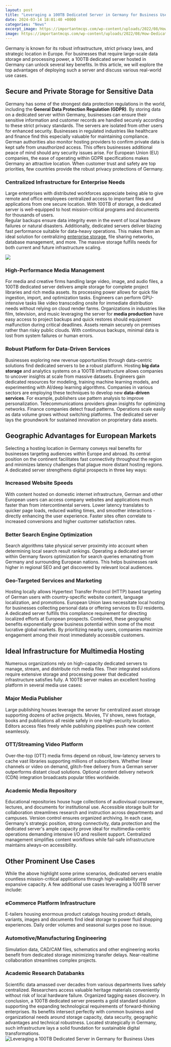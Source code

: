 ```yaml
---
layout: post
title: "Leveraging a 100TB Dedicated Server in Germany for Business Uses"
date: 2024-03-14 18:01:40 +0000
categories: "News"
excerpt_image: https://importantmcqs.com/wp-content/uploads/2022/08/How-Dedicated-Server-in-Germany-Work.png
image: https://importantmcqs.com/wp-content/uploads/2022/08/How-Dedicated-Server-in-Germany-Work.png
---
```


Germany is known for its robust infrastructure, strict privacy laws, and strategic location in Europe. For businesses that require large-scale data storage and processing power, a 100TB dedicated server hosted in Germany can unlock several key benefits. In this article, we will explore the top advantages of deploying such a server and discuss various real-world use cases.
## Secure and Private Storage for Sensitive Data 
Germany has some of the strongest data protection regulations in the world, including the **General Data Protection Regulation (GDPR)**. By storing data on a dedicated server within Germany, businesses can ensure their sensitive information and customer records are handled securely according to these strict privacy standards. The servers are isolated from other users for enhanced security. Businesses in regulated industries like healthcare and finance find this especially valuable for maintaining compliance. 
German authorities also monitor hosting providers to confirm private data is kept safe from unauthorized access. This offers businesses additional peace of mind should any security issues arise. For European Union (EU) companies, the ease of operating within GDPR specifications makes Germany an attractive location. When customer trust and safety are top priorities, few countries provide the robust privacy protections of Germany.
### Centralized Infrastructure for Enterprise Needs
Large enterprises with distributed workforces appreciate being able to give remote and office employees centralized access to important files and applications from one secure location. With 100TB of storage, a dedicated server is well-equipped to host mission-critical programs and documents for thousands of users.  
Regular backups ensure data integrity even in the event of local hardware failures or natural disasters. Additionally, dedicated servers deliver blazing fast performance suitable for data-heavy operations. This makes them an ideal solution for centralizing [enterprise storage](https://store.fi.io.vn/funny-boxer-dog-lover-47-boxer-dog), file sharing networks, database management, and more. The massive storage fulfills needs for both current and future infrastructure scaling.

![](https://image6.slideserve.com/11776240/dedicated-server-l.jpg)
### High-Performance Media Management 
For media and creative firms handling large video, image, and audio files, a 100TB dedicated server delivers ample storage for complete project libraries and rich media assets. Its processing power allows for quick file ingestion, import, and optimization tasks. Engineers can perform GPU-intensive tasks like video transcoding onsite for immediate distribution needs without relying on cloud render farms.
Organizations in industries like film, television, and music leveraging the server for **media production** have easy access to project backups and quick restores should equipment malfunction during critical deadlines. Assets remain securely on premises rather than risky public clouds. With continuous backups, minimal data is lost from system failures or human errors.
### Robust Platform for Data-Driven Services
Businesses exploring new revenue opportunities through data-centric solutions find dedicated servers to be a robust platform. Hosting **big data storage** and analytics systems on a 100TB infrastructure allows companies to uncover insights at scale from massive datasets. Engineers gain dedicated resources for modeling, training machine learning models, and experimenting with AI/deep learning algorithms. 
Companies in various sectors are employing these techniques to develop new **data-driven services**. For example, publishers use pattern analysis to improve personalization. Telecommunications providers glean insights for optimizing networks. Finance companies detect fraud patterns. Operations scale easily as data volume grows without switching platforms. The dedicated server lays the groundwork for sustained innovation on proprietary data assets.
## Geographic Advantages for European Markets
Selecting a hosting location in Germany conveys real benefits for businesses targeting audiences within Europe and abroad. Its central position on the continent facilitates fast connectivity throughout the region and minimizes latency challenges that plague more distant hosting regions. A dedicated server strengthens digital prospects in three key ways:
### Increased Website Speeds
With content hosted on domestic internet infrastructure, German and other European users can access company websites and applications much faster than from intercontinental servers. Lower latency translates to quicker page loads, reduced waiting times, and smoother interactions - directly enhancing the user experience. Faster sites often correlate to increased conversions and higher customer satisfaction rates. 
### Better Search Engine Optimization  
Search algorithms take physical server proximity into account when determining local search result rankings. Operating a dedicated server within Germany favors optimization for search queries emanating from Germany and surrounding European nations. This helps businesses rank higher in regional SEO and get discovered by relevant local audiences.
### Geo-Targeted Services and Marketing 
Hosting locally allows Hypertext Transfer Protocol (HTTP) based targeting of German users with country-specific website content, language localization, and promotions. European Union laws necessitate local hosting for businesses collecting personal data or offering services to EU residents. A dedicated server fulfills this compliance requirement for directing localized efforts at European prospects.
Combined, these geographic benefits exponentially grow business potential within some of the most lucrative global markets. By prioritizing nearby users, companies maximize engagement among their most immediately accessible customers.
## Ideal Infrastructure for Multimedia Hosting 
Numerous organizations rely on high-capacity dedicated servers to manage, stream, and distribute rich media files. Their integrated solutions require extensive storage and processing power that dedicated infrastructure satisfies fully. A 100TB server makes an excellent hosting platform in several media use cases:
### Major Media Publisher 
Large publishing houses leverage the server for centralized asset storage supporting dozens of active projects. Movies, TV shows, news footage, books and publications all reside safely in one high-security location. Editors access files freely while publishing pipelines push new content seamlessly. 
### OTT/Streaming Video Platform
Over-the-top (OTT) media firms depend on robust, low-latency servers to cache vast libraries supporting millions of subscribers. Whether linear channels or video on demand, glitch-free delivery from a German server outperforms distant cloud solutions. Optional content delivery network (CDN) integration broadcasts popular titles worldwide.
### Academic Media Repository
Educational repositories house huge collections of audiovisual courseware, lectures, and documents for institutional use. Accessible storage built for collaboration streamlines research and instruction across departments and campuses. Version control ensures organized archiving.
In each case, Germany's strategic position, strong connectivity, data protection and the dedicated server's ample capacity prove ideal for multimedia-centric operations demanding intensive I/O and resilient support. Centralized management simplifies content workflows while fail-safe infrastructure maintains always-on accessibility.
## Other Prominent Use Cases
While the above highlight some prime scenarios, dedicated servers enable countless mission-critical applications through high-availability and expansive capacity. A few additional use cases leveraging a 100TB server include:
### eCommerce Platform Infrastructure
E-tailers housing enormous product catalogs housing product details, variants, images and documents find ideal storage to power fluid shopping experiences. Daily order volumes and seasonal surges pose no issue. 
### Automotive/Manufacturing Engineering 
Simulation data, CAD/CAM files, schematics and other engineering works benefit from dedicated storage minimizing transfer delays. Near-realtime collaboration streamlines complex projects. 
### Academic Research Databanks
Scientific data amassed over decades from various departments lives safely centralized. Researchers access valuable heritage materials conveniently without risk of local hardware failure. Organized tagging eases discovery.
In conclusion, a 100TB dedicated server presents a gold standard solution supporting the expanding technological requirements of forward-thinking enterprises. Its benefits intersect perfectly with common business and organizational needs around storage capacity, data security, geographic advantages and technical robustness. Located strategically in Germany, such infrastructure lays a solid foundation for sustainable digital transformations.
![Leveraging a 100TB Dedicated Server in Germany for Business Uses](https://importantmcqs.com/wp-content/uploads/2022/08/How-Dedicated-Server-in-Germany-Work.png)
